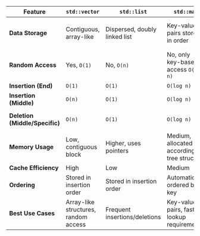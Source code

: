 | Feature                  | `std::vector`                             | `std::list`                                 | `std::map`                                          | `std::stack`                              |
|--------------------------|-------------------------------------------|---------------------------------------------|-----------------------------------------------------|-------------------------------------------|
| **Data Storage**         | Contiguous, array-like                   | Dispersed, doubly linked list               | Key-value pairs stored in order                     | Elements added on top of the stack        |
| **Random Access**        | Yes, `O(1)`                              | No, `O(n)`                                  | No, only key-based access `O(log n)`               | No, only the top element is accessible    |
| **Insertion (End)**      | `O(1)`                                   | `O(1)`                                      | `O(log n)`                                          | `O(1)`                                   |
| **Insertion (Middle)**   | `O(n)`                                   | `O(1)`                                      | `O(log n)`                                          | -                                         |
| **Deletion (Middle/Specific)** | `O(n)`                           | `O(1)`                                      | `O(log n)`                                          | Only from the top `O(1)`                 |
| **Memory Usage**         | Low, contiguous block                    | Higher, uses pointers                       | Medium, allocated according to tree structure       | Low, only elements in the stack           |
| **Cache Efficiency**     | High                                     | Low                                         | Medium                                              | High                                     |
| **Ordering**             | Stored in insertion order                | Stored in insertion order                   | Automatically ordered by key                        | None                                      |
| **Best Use Cases**       | Array-like structures, random access     | Frequent insertions/deletions               | Key-value pairs, fast lookup requirements           | LIFO (Last In First Out) operations       |
